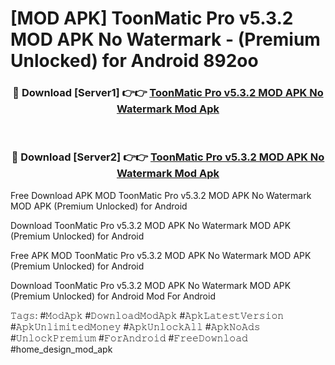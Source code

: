 # [MOD APK] ToonMatic Pro v5.3.2 MOD APK No Watermark - (Premium Unlocked) for Android 892oo



<div align="center">
<h3>🔴 Download [Server1] 👉👉 <a href="https://momento.my/?title=ToonMatic_Pro_v5.3.2_MOD_APK_No_Watermark">ToonMatic Pro v5.3.2 MOD APK No Watermark Mod Apk</a></h3><br>

<h3>🔴 Download [Server2] 👉👉 <a href="https://momento.my/?title=ToonMatic_Pro_v5.3.2_MOD_APK_No_Watermark">ToonMatic Pro v5.3.2 MOD APK No Watermark Mod Apk</a></h3>
</div>



Free Download APK MOD ToonMatic Pro v5.3.2 MOD APK No Watermark MOD APK (Premium Unlocked) for Android

Download ToonMatic Pro v5.3.2 MOD APK No Watermark MOD APK (Premium Unlocked) for Android

Free APK MOD ToonMatic Pro v5.3.2 MOD APK No Watermark MOD APK (Premium Unlocked) for Android

Download ToonMatic Pro v5.3.2 MOD APK No Watermark MOD APK (Premium Unlocked) for Android Mod For Android

𝚃𝚊𝚐𝚜: #𝙼𝚘𝚍𝙰𝚙𝚔 #𝙳𝚘𝚠𝚗𝚕𝚘𝚊𝚍𝙼𝚘𝚍𝙰𝚙𝚔 #𝙰𝚙𝚔𝙻𝚊𝚝𝚎𝚜𝚝𝚅𝚎𝚛𝚜𝚒𝚘𝚗 #𝙰𝚙𝚔𝚄𝚗𝚕𝚒𝚖𝚒𝚝𝚎𝚍𝙼𝚘𝚗𝚎𝚢 #𝙰𝚙𝚔𝚄𝚗𝚕𝚘𝚌𝚔𝙰𝚕𝚕 #𝙰𝚙𝚔𝙽𝚘𝙰𝚍𝚜 #𝚄𝚗𝚕𝚘𝚌𝚔𝙿𝚛𝚎𝚖𝚒𝚞𝚖 #𝙵𝚘𝚛𝙰𝚗𝚍𝚛𝚘𝚒𝚍 #𝙵𝚛𝚎𝚎𝙳𝚘𝚠𝚗𝚕𝚘𝚊𝚍 #home_design_mod_apk
